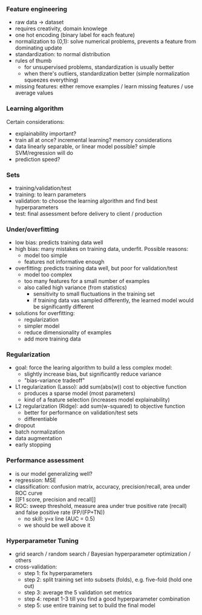 ### Feature engineering
- raw data -> dataset
- requires creativity, domain knowlege
- one hot encoding (binary label for each feature)
- normalization to (0,1): solve numerical problems, prevents a feature from dominating update
- standardization: to normal distribution
- rules of thumb
    - for unsupervised problems, standardization is usually better
    - when there's outliers, standardization better (simple normalization squeezes everything)
- missing features: either remove examples / learn missing features / use average values 

### Learning algorithm
Certain considerations:
- explainability important?
- train all at once? incremental learning? memory considerations
- data linearly separable, or linear model possible? simple SVM/regression will do
- prediction speed?

### Sets
- training/validation/test
- training: to learn parameters
- validation: to choose the learning algorithm and find best hyperparameters
- test: final assessment before delivery to client / production

### Under/overfitting
- low bias: predicts training data well
- high bias: many mistakes on training data, underfit. Possible reasons:
    - model too simple
    - features not informative enough
- overfitting: predicts training data well, but poor for validation/test
    - model too complex
    - too many features for a small number of examples
    - also called high variance (from statistics)
        - sensitivity to small fluctuations in the training set
        - if training data vas sampled differently, the learned model would be significantly different
- solutions for overfitting:
    - regularization
    - simpler model
    - reduce dimensionality of examples
    - add more training data

### Regularization
- goal: force the learing algorithm to build a less complex model:
    - slightly increase bias, but significantly reduce variance
    - "bias-variance tradeoff"
- L1 regularization (Lasso): add sum(abs(w)) cost to objective function
    - produces a sparse model (most parameters)
    - kind of a feature selection (increases model explainability)
- L2 regularization (Ridge): add sum(w-squared) to objective function
    - better for performance on validation/test sets
    - differentiable
- dropout
- batch normalization
- data augmentation
- early stopping

### Performance assessment
- is our model generalizing well?
- regression: MSE
- classification: confusion matrix, accuracy, precision/recall, area under ROC curve
- [[F1 score, precision and recall]]
- ROC: sweep threshold, measure area under true positive rate (recall) and false positive rate (FP/(FP+TN))
    - no skill: y=x line (AUC = 0.5)
    - we should be well above it

### Hyperparameter Tuning
- grid search / random search / Bayesian hyperparameter optimization / others
- cross-validation:
    - step 1: fix hyperparameters
    - step 2: split training set into subsets (folds), e.g. five-fold (hold one out)
    - step 3: average the 5 validation set metrics
    - step 4: repeat 1-3 till you find a good hyperparameter combination
    - step 5: use entire training set to build the final model
